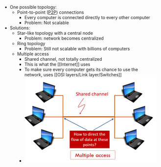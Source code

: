 - One possible topology:
    - Point-to-point ([P2P](PPP.md)) connections
        - Every computer is connected directly to every other computer
        - Problem: Not scalable
- Solutions:
    - Star-like topology with a central node
        - Problem: network becomes centralized
    - Ring topology
        - Problem: Still not scalable with billions of computers
    - Multiple access
        - Shared channel, not totally centralized
        - This is what the [[Internet]] uses
        - To make sure every computer gets its chance to use the network, uses [[OSI layers/Link layer/Switches]]
        - ![Multiple access](img/multiple_access.png)